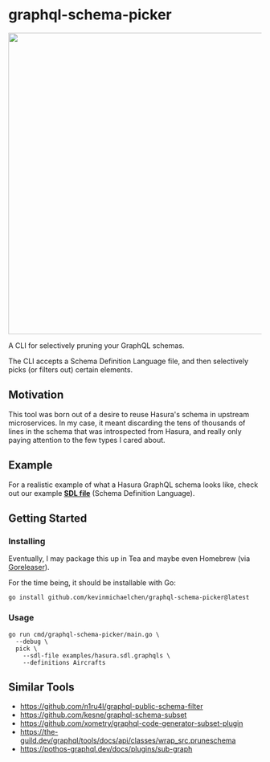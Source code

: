 # graphql-schema-picker

<img width="600" src="https://github.com/kevinmichaelchen/graphql-schema-picker/assets/5129994/0b7c6707-a76f-4a49-9539-279969307fc8" />

A CLI for selectively pruning your GraphQL schemas.

The CLI accepts a Schema Definition Language file, and then selectively picks 
(or filters out) certain elements.

## Motivation

This tool was born out of a desire to reuse Hasura's schema in upstream 
microservices. In my case, it meant discarding the tens of thousands of lines
in the schema that was introspected from Hasura, and really only paying 
attention to the few types I cared about.

## Example

For a realistic example of what a Hasura GraphQL schema looks like, check out 
our example [**SDL file**][sdl-file] (Schema Definition Language).

[sdl-file]: ./examples/hasura.sdl.graphqls

## Getting Started

### Installing

Eventually, I may package this up in Tea and maybe even Homebrew (via 
[Goreleaser][goreleaser-brew]).

For the time being, it should be installable with Go:

```shell
go install github.com/kevinmichaelchen/graphql-schema-picker@latest
```

[goreleaser-brew]: https://goreleaser.com/customization/homebrew/

### Usage

```shell
go run cmd/graphql-schema-picker/main.go \
  --debug \
  pick \
    --sdl-file examples/hasura.sdl.graphqls \
    --definitions Aircrafts
```

## Similar Tools

- https://github.com/n1ru4l/graphql-public-schema-filter
- https://github.com/kesne/graphql-schema-subset
- https://github.com/xometry/graphql-code-generator-subset-plugin
- https://the-guild.dev/graphql/tools/docs/api/classes/wrap_src.pruneschema
- https://pothos-graphql.dev/docs/plugins/sub-graph